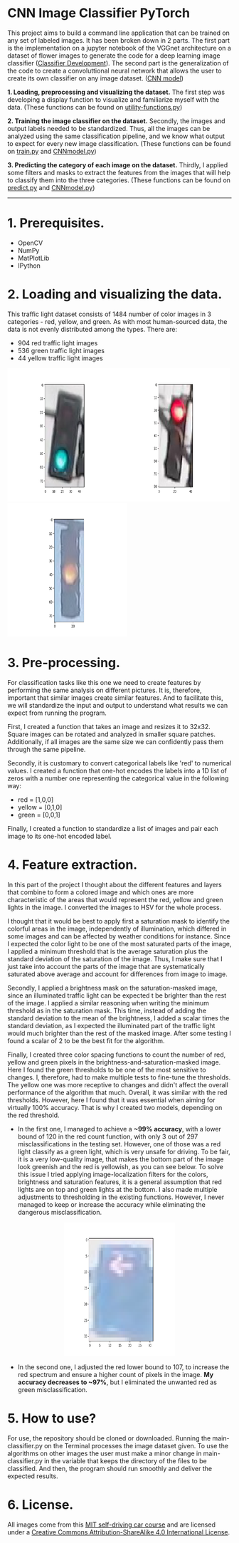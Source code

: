 # CNN Image Classifier PyTorch

This project aims to build a command line application that can be trained on any set of labeled images. It has been broken down in 2 parts. The first part is the implementation on a jupyter notebook of the VGGnet architecture on a dataset of flower images to generate the code for a deep learning image classifier ([Classifier Development](https://github.com/inigo-irigaray/CNN-Image-Classifier-PyTorch/tree/master/Classifier-Development)). The second part is the generalization of the code to create a convoluttional neural network that allows the user to create its own classifier on any image dataset. ([CNN model](https://github.com/inigo-irigaray/CNN-Image-Classifier-PyTorch/tree/master/CNNmodel))


**1. Loading, preprocessing and visualizing the dataset.** The first step was developing a display function to visualize and familiarize myself with the data. (These functions can be found on [utility-functions.py](https://github.com/inigo-irigaray/CNN-Image-Classifier-PyTorch/blob/master/CNNmodel/utility_functions.py))

**2. Training the image classifier on the dataset.** Secondly, the images and output labels needed to be standardized. Thus, all the images can be analyzed using the same classification pipeline, and we know what output to expect for every new image classification. (These functions can be found on [train.py](https://github.com/inigo-irigaray/CNN-Image-Classifier-PyTorch/blob/master/CNNmodel/train.py) and [CNNmodel.py](https://github.com/inigo-irigaray/CNN-Image-Classifier-PyTorch/blob/master/CNNmodel/CNNmodel.py))

**3. Predicting the category of each image on the dataset.** Thirdly, I applied some filters and masks to extract the features from the images that will help to classify them into the three categories. (These functions can be found on [predict.py](https://github.com/inigo-irigaray/CNN-Image-Classifier-PyTorch/blob/master/CNNmodel/predict.py.py) and [CNNmodel.py](https://github.com/inigo-irigaray/CNN-Image-Classifier-PyTorch/blob/master/CNNmodel/CNNmodel.py))

---------

# 1. Prerequisites.

- OpenCV
- NumPy
- MatPlotLib
- IPython

# 2. Loading and visualizing the data.

This traffic light dataset consists of 1484 number of color images in 3 categories - red, yellow, and green. As with most human-sourced data, the data is not evenly distributed among the types. There are:

* 904 red traffic light images
* 536 green traffic light images
* 44 yellow traffic light images

<img src="https://github.com/inigo-irigaray/Traffic-Light-Classifier-Symbolic-AI/blob/master/Traffic-Light-99%25/images/Green-Light.png" height = 300 width=250><img src="https://github.com/inigo-irigaray/Traffic-Light-Classifier-Symbolic-AI/blob/master/Traffic-Light-99%25/images/Red-Light.png" height = 300 width=250><img src="https://github.com/inigo-irigaray/Traffic-Light-Classifier-Symbolic-AI/blob/master/Traffic-Light-99%25/images/Yellow-Light.png" height = 300 width=270>

</p>

# 3. Pre-processing.

For classification tasks like this one we need to create features by performing the same analysis on different pictures. It is, therefore, important that similar images create similar features. And to facilitate this, we will standardize the input and output to understand what results we can expect from running the program.

First, I created a function that takes an image and resizes it to 32x32. Square images can be rotated and analyzed in smaller square patches. Additionally, if all images are the same size we can confidently pass them through the same pipeline.

Secondly, it is customary to convert categorical labels like 'red' to numerical values. I created a function that one-hot encodes the labels into a 1D list of zeros with a number one representing the categorical value in the following way:
  - red     =   [1,0,0]
  - yellow  =   [0,1,0]
  - green   =   [0,0,1]

Finally, I created a function to standardize a list of images and pair each image to its one-hot encoded label.

# 4. Feature extraction.

In this part of the project I thought about the different features and layers that combine to form a colored image and which ones are more characteristic of the areas that would represent the red, yellow and green lights in the image. I converted the images to HSV for the whole process.

I thought that it would be best to apply first a saturation mask to identify the colorful areas in the image, independently of illumination, which differed in some images and can be affected by weather conditions for instance. Since I expected the color light to be one of the most saturated parts of the image, I applied a minimum threshold that is the average saturation plus the standard deviation of the saturation of the image. Thus, I make sure that I just take into account the parts of the image that are systematically saturated above average and account for differences from image to image.

Secondly, I applied a brightness mask on the saturation-masked image, since an illuminated traffic light can be expected t be brighter than the rest of the image. I applied a similar reasoning when writing the minimum threshold as in the saturation mask. This time, instead of adding the standard deviation to the mean of the brightness, I added a scalar times the standard deviation, as I expected the illuminated part of the traffic light would much brighter than the rest of the masked image. After some testing I found a scalar of 2 to be the best fit for the algorithm.

Finally, I created three color spacing functions to count the number of red, yellow and green pixels in the brightness-and-saturation-masked image. Here I found the green thresholds to be one of the most sensitive to changes. I, therefore, had to make multiple tests to fine-tune the thresholds. The yellow one was more receptive to changes and didn't affect the overall performance of the algorithm that much. Overall, it was similar with the red thresholds. However, here I found that it was essential when aiming for virtually 100% accuracy. That is why I created two models, depending on the red threshold.

   - In the first one, I managed to achieve a **~99% accuracy**, with a lower bound of 120 in the red count function, with only 3 out of 297 misclassifications in the testing set. However, one of those was a red light classify as a green light, which is very unsafe for driving. To be fair, it is a very low-quality image, that makes the bottom part of the image look greenish and the red is yellowish, as you can see below. To solve this issue I tried applying image-localization filters for the colors, brightness and saturation features, it is a general assumption that red lights are on top and green lights at the bottom. I also made multiple adjustments to thresholding in the existing functions. However, I never managed to keep or increase the accuracy while eliminating the dangerous misclassification.

   <p align="center"> <img src="https://github.com/inigo-irigaray/Traffic-Light-Classifier-Symbolic-AI/blob/master/Traffic-Light-99%25/images/red-misclass-green.png" height = 300 width=250 > <p/>

   - In the second one, I adjusted the red lower bound to 107, to increase the red spectrum and ensure a higher count of pixels in the image. **My accuracy decreases to ~97%**, but I eliminated the unwanted red as green misclassification.

# 5. How to use?

For use, the repository should be cloned or downloaded. Running the main-classifier.py on the Terminal processes the image dataset given. To use the algorithms on other images the user must make a minor change in main-classifier.py in the variable that keeps the directory of the files to be classified. And then, the program should run smoothly and deliver the expected results.

# 6. License.

All images come from this [MIT self-driving car course](https://selfdrivingcars.mit.edu/) and are licensed under a [Creative Commons Attribution-ShareAlike 4.0 International License](https://creativecommons.org/licenses/by-sa/4.0/).
<p float="left">
